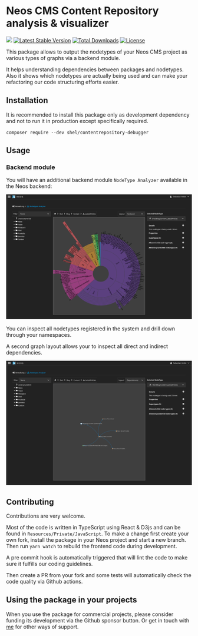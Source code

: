 # Neos CMS Content Repository analysis & visualizer

![](https://github.com/Sebobo/Shel.ContentRepository.Debugger/workflows/Code%20Quality%20Tests/badge.svg)
[![Latest Stable Version](https://poser.pugx.org/shel/contentrepository-debugger/v/stable)](https://packagist.org/packages/shel/contentrepository-debugger)
[![Total Downloads](https://poser.pugx.org/shel/contentrepository-debugger/downloads)](https://packagist.org/packages/shel/contentrepository-debugger)
[![License](https://poser.pugx.org/shel/contentrepository-debugger/license)](https://packagist.org/packages/shel/contentrepository-debugger)

This package allows to output the nodetypes of your Neos CMS project
as various types of graphs via a backend module.

It helps understanding dependencies between packages and nodetypes.
Also it shows which nodetypes are actually being used and can make your
refactoring our code structuring efforts easier.

## Installation

It is recommended to install this package only as development
dependency and not to run it in production except specifically required.

    composer require --dev shel/contentrepository-debugger
    
## Usage

### Backend module

You will have an additional backend module `NodeType Analyzer` available in the Neos backend:

![Neos NodeType Analyzer Backendmodule](Documentation/Images/NodeTypeAnalyzer.png "NodeType Analyzer")

You can inspect all nodetypes registered in the system and
drill down through your namespaces.

A second graph layout allows your to inspect all direct and indirect dependencies.

![Dependency inspection](Documentation/Images/NodeTypeDependencies.png "Dependency inspection")
 
## Contributing

Contributions are very welcome.

Most of the code is written in TypeScript using React & D3js and can be found in `Resources/Private/JavaScript`.
To make a change first create your own fork, install the package in your Neos project 
and start a new branch. 
Then run `yarn watch` to rebuild the frontend code during development.

A pre commit hook is automatically triggered that will lint the code to make sure
it fulfills our coding guidelines.

Then create a PR from your fork and some tests will automatically check the code quality 
via Github actions.

## Using the package in your projects

When you use the package for commercial projects, please consider funding its development
via the Github sponsor button. Or get in touch with [me](mailto:funding@helzle.it) for other ways of support. 

